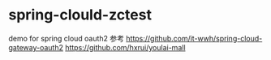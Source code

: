# spring-clould-zctest
demo for spring cloud oauth2
参考
https://github.com/it-wwh/spring-cloud-gateway-oauth2
https://github.com/hxrui/youlai-mall
